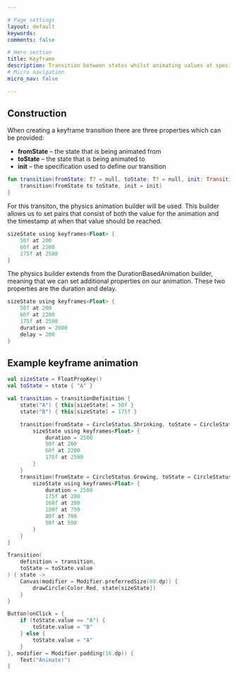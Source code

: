 ```yaml
---

# Page settings
layout: default
keywords:
comments: false

# Hero section
title: Keyframe
description: Transition between states whilst animating values at specific frames
# Micro navigation
micro_nav: false

---
```


## Construction

When creating a keyframe transition there are three properties which can be provided:

* **fromState** – the state that is being animated from
* **toState** – the state that is being animated to
* **init** – the specification used to define our transition

```kotlin
fun transition(fromState: T? = null, toState: T? = null, init: TransitionSpec<T>.() -> Unit) {
    transition(fromState to toState, init = init)
}
```

For this transiton, the physics animation builder will be used. This builder allows us to set pairs that consist of both the value for the animation and the timestamp at when that value should be reached.

```kotlin
sizeState using keyframes<Float> {
    50f at 200
    60f at 2200
    175f at 2500
}
```

The physics builder extends from the DurationBasedAnimation builder, meaning that we can set additional properties on our animation. These two properties are the duration and delay.

```kotlin
sizeState using keyframes<Float> {
    50f at 200
    60f at 2200
    175f at 2500
    duration = 2000
    delay = 200
}
```

## Example keyframe animation

```kotlin
val sizeState = FloatPropKey()
val toState = state { "A" }

val transition = transitionDefinition {
    state("A") { this[sizeState] = 50f }
    state("B") { this[sizeState] = 175f }

    transition(fromState = CircleStatus.Shrinking, toState = CircleStatus.Growing) {
        sizeState using keyframes<Float> {
            duration = 2500
            50f at 200
            60f at 2200
            175f at 2500
        }
    }
    transition(fromState = CircleStatus.Growing, toState = CircleStatus.Shrinking) {
        sizeState using keyframes<Float> {
            duration = 2500
            175f at 200
            160f at 300
            100f at 750
            80f at 700
            50f at 500
        }
    }
}

Transition(
    definition = transition,
    toState = toState.value
) { state ->
    Canvas(modifier = Modifier.preferredSize(80.dp)) {
        drawCircle(Color.Red, state[sizeState])
    }
}

Button(onClick = {
    if (toState.value == "A") {
        toState.value = "B"
    } else {
        toState.value = "A"
    }
}, modifier = Modifier.padding(16.dp)) {
    Text("Animate!")
}
```

